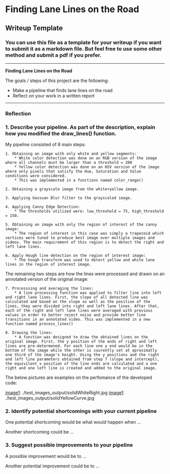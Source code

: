 # **Finding Lane Lines on the Road** 

## Writeup Template

### You can use this file as a template for your writeup if you want to submit it as a markdown file. But feel free to use some other method and submit a pdf if you prefer.

---

**Finding Lane Lines on the Road**

The goals / steps of this project are the following:
* Make a pipeline that finds lane lines on the road
* Reflect on your work in a written report


[//]: # (Image References)

[image1]: ./examples/grayscale.jpg "Grayscale"

---

### Reflection

### 1. Describe your pipeline. As part of the description, explain how you modified the draw_lines() function.


My pipeline consisted of 8 main steps:

    1. Obtaining an image with only white and yellow segments:
        * White color detection was done on an RGB version of the image where all channels must be larger than a threshold = 200
        * Yellow color detection was done on an HSV version of the image where only pixels that satisfy the Hue, Saturation and Value conditions were considered.
        * This was implemented in a functions named color_range()
        
    2. Obtaining a grayscale image from the white+yellow image.
    
    3. Applying Gassuan Blur filter to the grayscaled image.
    
    4. Applying Canny Edge Detection:
        * The thresholds utilized were: low_threshold = 75, high_threshold = 150.
        
    5. Obtaining an image with only the region of interest of the canny image:
        * The region of interest in this case was simply a trapezoid which vertices were tuned to produce best image over multiple images and videos. The main requirement of this region is to detect the right and left lane lines. 
        
    6. Apply Hough line detection on the region of interest image:
        * The hough transform was used to detect yellow and white lane lines in the region of interest image.

The remaining two steps are how the lines were processed and drawn on an annotated version of the original image:

    7. Processsing and averaging the lines:
        * A line processing function was applied to filter line into left and right lane lines. First, the slope of all detected line was calculated and based on the slope as well as the position of the lines, they were divided into right and left lane lines. After that, each of the right and left lane lines were averaged with previous values in order to better reject noise and provide better line transitions in an annotated video. This was implemented in a new function named process_lines()
        
    8. Drawing the lines:
        * A function was designed to draw the obtained lines on the original image. First, the y position of the ends of right and left lines are pre-determened. For each line one y end would be in the bottom of the image while the other is cuurently set at aproximatly one third of the image's height. Using the y positions and the right and left line parameters obtained from step 7 (slope and intercept), the equivilent x position of the line ends are calculated and a one right and one left line is created and added to the original image. 

The below pictures are examples on the perfomance of the developed code: 

[image1]: ./test_images_output/solidWhiteRight.jpg              [image1]: ./test_images_output/solidYellowCurve.jpg


### 2. Identify potential shortcomings with your current pipeline


One potential shortcoming would be what would happen when ... 

Another shortcoming could be ...


### 3. Suggest possible improvements to your pipeline

A possible improvement would be to ...

Another potential improvement could be to ...
